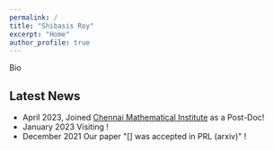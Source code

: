 ```yaml
---
permalink: /
title: "Shibasis Roy"
excerpt: "Home"
author_profile: true
---
```


Bio


## Latest News

- April 2023, Joined  [Chennai Mathematical Institute](https://www.cmi.ac.in) as a Post-Doc!
- January 2023 Visiting []()!
- December 2021 Our paper "[] was accepted in PRL (arxiv)" !

